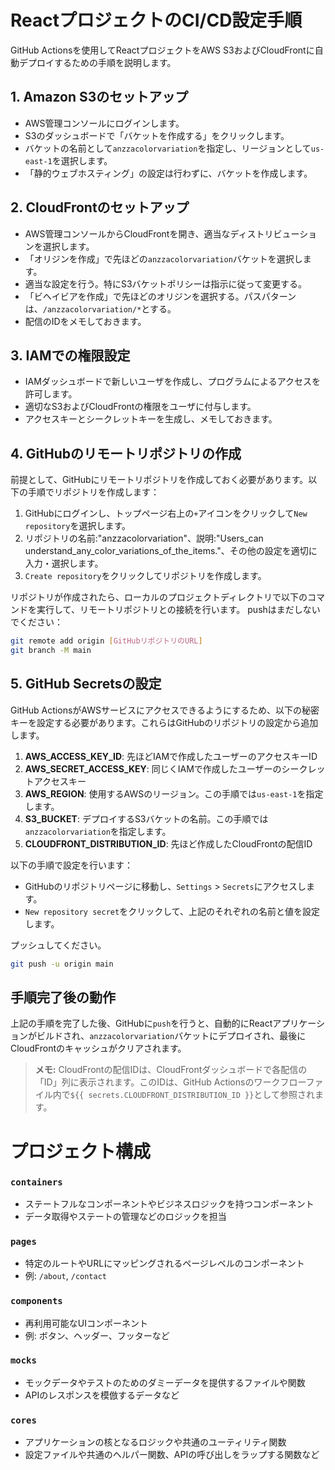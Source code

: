 # ReactプロジェクトのCI/CD設定手順

GitHub Actionsを使用してReactプロジェクトをAWS S3およびCloudFrontに自動デプロイするための手順を説明します。

## 1. **Amazon S3のセットアップ**

- AWS管理コンソールにログインします。
- S3のダッシュボードで「バケットを作成する」をクリックします。
- バケットの名前として`anzzacolorvariation`を指定し、リージョンとして`us-east-1`を選択します。
- 「静的ウェブホスティング」の設定は行わずに、バケットを作成します。

## 2. **CloudFrontのセットアップ**

- AWS管理コンソールからCloudFrontを開き、適当なディストリビューションを選択します。
- 「オリジンを作成」で先ほどの`anzzacolorvariation`バケットを選択します。
- 適当な設定を行う。特にS3バケットポリシーは指示に従って変更する。
- 「ビヘイビアを作成」で先ほどのオリジンを選択する。パスパターンは、`/anzzacolorvariation/*`とする。
- 配信のIDをメモしておきます。

## 3. **IAMでの権限設定**

- IAMダッシュボードで新しいユーザを作成し、プログラムによるアクセスを許可します。
- 適切なS3およびCloudFrontの権限をユーザに付与します。
- アクセスキーとシークレットキーを生成し、メモしておきます。

## 4. **GitHubのリモートリポジトリの作成**

前提として、GitHubにリモートリポジトリを作成しておく必要があります。以下の手順でリポジトリを作成します：

1. GitHubにログインし、トップページ右上の`+`アイコンをクリックして`New repository`を選択します。
2. リポジトリの名前:"anzzacolorvariation"、説明:"Users_can understand_any_color_variations_of_the_items."、その他の設定を適切に入力・選択します。
3. `Create repository`をクリックしてリポジトリを作成します。

リポジトリが作成されたら、ローカルのプロジェクトディレクトリで以下のコマンドを実行して、リモートリポジトリとの接続を行います。
pushはまだしないでください：

```bash
git remote add origin [GitHubリポジトリのURL]
git branch -M main
```

## 5. **GitHub Secretsの設定**

GitHub ActionsがAWSサービスにアクセスできるようにするため、以下の秘密キーを設定する必要があります。これらはGitHubのリポジトリの設定から追加します。

1. **AWS_ACCESS_KEY_ID**: 先ほどIAMで作成したユーザーのアクセスキーID
2. **AWS_SECRET_ACCESS_KEY**: 同じくIAMで作成したユーザーのシークレットアクセスキー
3. **AWS_REGION**: 使用するAWSのリージョン。この手順では`us-east-1`を指定します。
4. **S3_BUCKET**: デプロイするS3バケットの名前。この手順では`anzzacolorvariation`を指定します。
5. **CLOUDFRONT_DISTRIBUTION_ID**: 先ほど作成したCloudFrontの配信ID

以下の手順で設定を行います：

- GitHubのリポジトリページに移動し、`Settings` > `Secrets`にアクセスします。
- `New repository secret`をクリックして、上記のそれぞれの名前と値を設定します。

プッシュしてください。
```bash
git push -u origin main
```

## 手順完了後の動作

上記の手順を完了した後、GitHubに`push`を行うと、自動的にReactアプリケーションがビルドされ、`anzzacolorvariation`バケットにデプロイされ、最後にCloudFrontのキャッシュがクリアされます。

> **メモ:** CloudFrontの配信IDは、CloudFrontダッシュボードで各配信の「ID」列に表示されます。このIDは、GitHub Actionsのワークフローファイル内で`${{ secrets.CLOUDFRONT_DISTRIBUTION_ID }}`として参照されます。



# プロジェクト構成

### `containers`
- ステートフルなコンポーネントやビジネスロジックを持つコンポーネント
- データ取得やステートの管理などのロジックを担当

### `pages`
- 特定のルートやURLにマッピングされるページレベルのコンポーネント
- 例: `/about`, `/contact`

### `components`
- 再利用可能なUIコンポーネント
- 例: ボタン、ヘッダー、フッターなど

### `mocks`
- モックデータやテストのためのダミーデータを提供するファイルや関数
- APIのレスポンスを模倣するデータなど

### `cores`
- アプリケーションの核となるロジックや共通のユーティリティ関数
- 設定ファイルや共通のヘルパー関数、APIの呼び出しをラップする関数など


